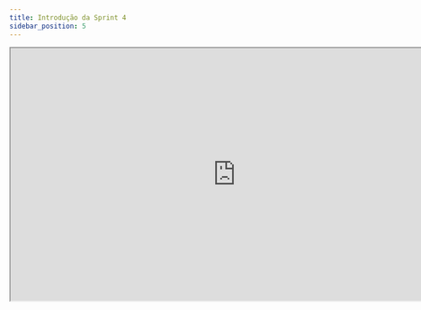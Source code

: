 ```yaml
---
title: Introdução da Sprint 4
sidebar_position: 5
---
```


  <iframe loading="lazy" 
    width="800" height="450"
    src="https://www.canva.com/design/DAGR8gDZb_k/DLq69zJ3D1Qf_o9h0l7DYg/view?embed" allowfullscreen="allowfullscreen" allow="fullscreen">
  </iframe>